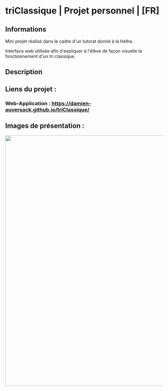 # triClassique | Projet personnel | [FR]

## Informations

Mini projet réalisé dans le cadre d'un tutorat donné à la Helha. 

Interface web utilisée afin d'expliquer à l'élève de façon visuelle le fonctionnement d'un tri classique.

## Description

## Liens du projet :

### Web-Application : https://damien-auversack.github.io/triClassique/

## Images de présentation :

<div>
<img align=top src="https://github.com/damien-auversack/triClassique/blob/main/presentation_pictures/picture_01.jpg" width="800px">
</div>
